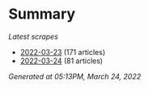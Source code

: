# Summary
*Latest scrapes*
* [2022-03-23](https://github.com/nuuuwan/news_lk/blob/data/news_lk.2022-03-23.json) (171 articles)
* [2022-03-24](https://github.com/nuuuwan/news_lk/blob/data/news_lk.2022-03-24.json) (81 articles)

*Generated at 05:13PM, March 24, 2022*